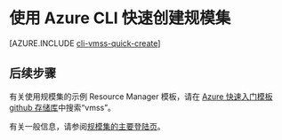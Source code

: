 <properties
	pageTitle="规模集 CLI 快速创建 |Azure"
	description="使用 CLI 快速创建部署规模集。"
	keywords="虚拟机规模集" 
	services="virtual-machine-scale-sets"
	documentationCenter=""
	authors="gatneil"
	manager="madhana"
	editor="tysonn"
	tags="azure-resource-manager" />

<tags
	ms.service="virtual-machine-scale-sets"
	ms.date="03/31/2016"
	wacn.date="08/29/2016"/>  


# 使用 Azure CLI 快速创建规模集

[AZURE.INCLUDE [cli-vmss-quick-create](../../includes/virtual-machines-linux-cli-vmss-quick-create-include.md)]

## 后续步骤

有关使用规模集的示例 Resource Manager 模板，请在 [Azure 快速入门模板 github 存储库](https://github.com/Azure/azure-quickstart-templates)中搜索“vmss”。

有关一般信息，请参阅[规模集的主要登陆页](/home/features/virtual-machine-scale-sets/)。

<!---HONumber=Mooncake_0822_2016-->